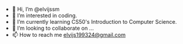 - 👋 Hi, I’m @elvijssm
- 👀 I’m interested in coding.
- 🌱 I’m currently learning CS50's Introduction to Computer Science.
- 💞️ I’m looking to collaborate on ...
- 📫 How to reach me elvijs199324@gmail.com

<!---
elvijssm/elvijssm is a ✨ special ✨ repository because its `README.md` (this file) appears on your GitHub profile.
You can click the Preview link to take a look at your changes.
--->
